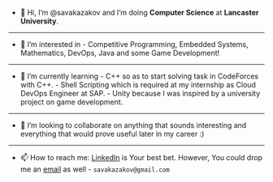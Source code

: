 - 👋 Hi, I’m @savakazakov and I’m doing **Computer Science** at **Lancaster University**.
---
- 👀 I’m interested in - Competitive Programming, Embedded Systems, Mathematics, DevOps, Java and some Game Development!
---
- 🌱 I’m currently learning - C++ so as to start solving task in CodeForces with C++.
			                      - Shell Scripting which is required at my internship as Cloud DevOps Engineer at SAP.
			                      - Unity because I was inspired by a university project on game development.
---
- 💞️ I’m looking to collaborate on anything that sounds interesting and everything that would prove useful later in my career :)
---
- 📫 How to reach me: [LinkedIn](https://www.linkedin.com/in/savakazakov/) is Your best bet.
                      However, You could drop me an [email](mailto:s.kazakov@lancaster.ac.uk) as well -    `savakazakov@gmail.com`





<!---
savakazakov/savakazakov is a ✨ special ✨ repository because its `README.md` (this file) appears on your GitHub profile.
You can click the Preview link to take a look at your changes.
--->
